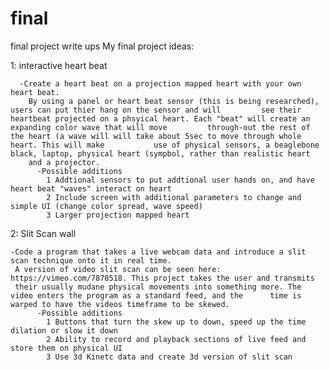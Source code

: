 final
=====

final project write ups
My final project ideas:

1: interactive heart beat 

      -Create a heart beat on a projection mapped heart with your own heart beat.
        By using a panel or heart beat sensor (this is being researched), users can put thier hang on the sensor and will         see their heartbeat projected on a phsyical heart. Each "beat" will create an expanding color wave that will move         through-out the rest of the heart (a wave will will take about 5sec to move through whole heart. This will make           use of physical sensors, a beaglebone black, laptop, physical heart (sympbol, rather than realistic heart
        and a projector.
          -Possible additions
            1 Addtional sensors to put addtional user hands on, and have heart beat "waves" interact on heart
            2 Include screen with additional parameters to change and simple UI (change color spread, wave speed)
            3 Larger projection mapped heart
            
            
            
2: Slit Scan wall

    -Code a program that takes a live webcam data and introduce a slit scan technique onto it in real time. 
     A version of video slit scan can be seen here: https://vimeo.com/7878518. This project takes the user and transmits 
     their usually mudane physical movements into something more. The video enters the program as a standard feed, and the      time is warped to have the videos timeframe to be skewed. 
          -Possible additions
            1 Buttons that turn the skew up to down, speed up the time dilation or slow it down
            2 Ability to record and playback sections of live feed and store them on physical UI
            3 Use 3d Kinetc data and create 3d version of slit scan
